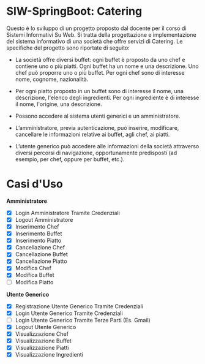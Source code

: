 # SIW-SpringBoot: Catering

Questo è lo sviluppo di un progetto proposto dal docente per il corso di Sistemi Informativi Su Web. Si tratta della progettazione e implementazione del sistema informativo di una società che offre servizi di Catering. Le specifiche del progetto sono riportate di seguito:

- La società offre diversi buffet: ogni buffet è proposto da uno chef e contiene uno o più piatti. Ogni buffet ha un nome e una descrizione. Uno chef può proporre uno o   più buffet. Per ogni chef sono di interesse nome, cognome, nazionalità.

- Per ogni piatto proposto in un buffet sono di interesse il nome, una descrizione, l'elenco degli ingredienti. Per ogni ingrediente è di interesse il nome, l'origine,     una descrizione.

- Possono accedere al sistema utenti generici e un amministratore.

- L’amministratore, previa autenticazione, può inserire, modificare, cancellare le informazioni relative ai buffet, agli chef, ai piatti.

- L’utente generico può accedere alle informazioni della società attraverso diversi percorsi di navigazione, opportunamente predisposti (ad esempio, per chef, oppure per   buffet, etc.).

# Casi d'Uso

**Amministratore**
- [x] Login Amministratore Tramite Credenziali
- [x] Logout Amministratore
- [x] Inserimento Chef
- [x] Inserimento Buffet
- [x] Inserimento Piatto
- [x] Cancellazione Chef
- [x] Cancellazione Buffet
- [x] Cancellazione Piatto
- [x] Modifica Chef
- [x] Modifica Buffet
- [ ] Modifica Piatto

**Utente Generico**
- [x] Registrazione Utente Generico Tramite Credenziali
- [x] Login Utente Generico Tramite Credenziali
- [ ] Login Utente Generico Tramite Terze Parti (Es. Gmail)
- [x] Logout Utente Generico
- [x] Visualizzazione Chef
- [x] Visualizzazione Buffet
- [x] Visualizzazione Piatti
- [x] Visualizzazione Ingredienti
